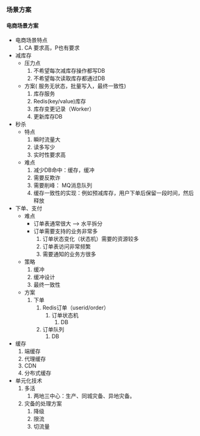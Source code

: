 ### 场景方案

#### 电商场景方案 
+ 电商场景特点
    1. CA 要求高，P也有要求
+ 减库存
   + 压力点
      1. 不希望每次减库存操作都写DB
      2. 不希望每次读取库存都通过DB
   + 方案( 服务无状态，批量写入，最终一致性)
      1. 库存服务
      2. Redis(key/value)库存
      3. 库存变更记录（Worker）
      4. 更新库存DB 
+ 秒杀 
   + 特点
      1. 瞬时流量大
      2. 读多写少
      3. 实时性要求高
   + 难点
      1. 减少DB命中：缓存，缓冲
      2. 需要反欺诈 
      3. 需要削峰： MQ消息队列
      4. 缓存一致性的实现：例如预减库存，用户下单后保留一段时间，然后释放
+ 下单、支付
   + 难点
        + 订单表通常很大 —> 水平拆分
        + 订单需要支持的业务非常多
            1. 订单状态变化（状态机）需要的资源较多
            2. 订单表访问非常频繁
            3. 需要通知的业务方很多
   + 策略
       1. 缓冲
       2. 缓冲设计
       3. 最终一致性
   + 方案
       1. 下单
           1. Redis订单（userid/order）
               1. 订单状态机
                    1. DB
           1. 订单队列
               1. DB
+ 缓存
   1. 端缓存
   2. 代理缓存
   3. CDN
   4. 分布式缓存
+ 单元化技术
   1. 多活
      1. 两地三中心：生产、同城灾备、异地灾备。  
   2. 灾备的处理方案
      1. 降级
      2. 限流
      3. 切流量     
    
   
        